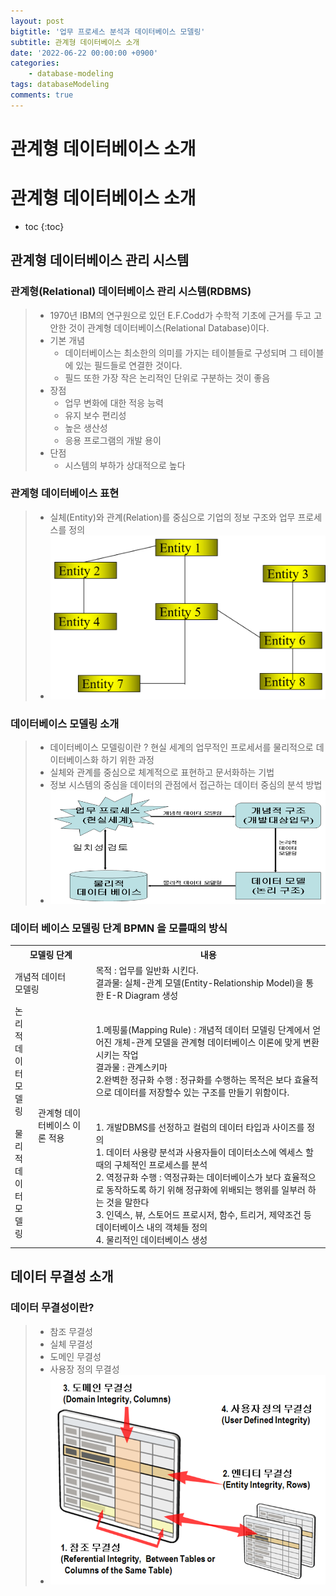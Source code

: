```yaml
---
layout: post
bigtitle: '업무 프로세스 분석과 데이터베이스 모델링'
subtitle: 관계형 데이터베이스 소개
date: '2022-06-22 00:00:00 +0900'
categories:
    - database-modeling
tags: databaseModeling
comments: true
---
```


# 관계형 데이터베이스 소개

# 관계형 데이터베이스 소개
* toc
{:toc}

## 관계형 데이터베이스 관리 시스템

### 관계형(Relational) 데이터베이스 관리 시스템(RDBMS)

> + 1970년 IBM의 연구원으로 있던 E.F.Codd가 수학적 기초에 근거를 두고 고안한 것이 관계형 데이터베이스(Relational Database)이다.
> + 기본 개념
>   + 데이터베이스는 최소한의 의미를 가지는 테이블들로 구성되며 그 테이블에 있는 필드들로 연결한 것이다.
>   + 필드 또한 가장 작은 논리적인 단위로 구분하는 것이 좋음
> + 장점 
>   + 업무 변화에 대한 적응 능력
>   + 유지 보수 편리성
>   + 높은 생산성
>   + 응용 프로그램의 개발 용이 
> + 단점
>   + 시스템의 부하가 상대적으로 높다

### 관계형 데이터베이스 표현

> + 실체(Entity)와 관계(Relation)를 중심으로 기업의 정보 구조와 업무 프로세스를 정의
> + ![예제](/assets/img/database-modeling/RelationalDatabase1.png)

### 데이터베이스 모델링 소개

> + 데이터베이스 모델링이란 ? 현실 세계의 업무적인 프로세서를 물리적으로 데이터베이스화 하기 위한 과정
> + 실체와 관계를 중심으로 체계적으로 표현하고 문서화하는 기법
> + 정보 시스템의 중심을 데이터의 관점에서 접근하는 데이터 중심의 분석 방법
> + ![예제](/assets/img/database-modeling/DatabaseModelingIntroduction.png)

### 데이터 베이스 모델링 단계 BPMN 을 모를때의 방식

 <table>
  <tr>
    <th colspan="2">모델링 단계</th>
    <th>내용</th>
  </tr>
  <tr>
    <td colspan="2">개념적 데이터 <br/> 모델링</td>
    <td>목적 : 업무를 일반화 시킨다. <br/>결과물: 실체-관계 모델(Entity-Relationship Model)을 통한 E-R Diagram 생성</td>
  </tr>
  <tr>
    <td>논리적<br/>데이터<br/>모델링</td>
    <td rowspan="2">관계형 데이터베이스 이론 적용</td>
    <td>1.메핑룰(Mapping Rule) : 개념적 데이터 모델링 단계에서 얻어진 개체-관계 모델을 관계형 데이터베이스 이론에 맞게 변환시키는 작업 <br/> 
    결과물 : 관계스키마 <br/>
    2.완벽한 정규화 수행 : 정규화를 수행하는 목적은 보다 효율적으로 데이터를 저장할수 있는 구조를 만들기 위함이다.
    </td>
  </tr>
  <tr>
    <td>물리적<br/>데이터<br/>모델링</td>
    <td>1. 개발DBMS를 선정하고 컬럼의 데이터 타입과 사이즈를 정의 <br/>
    1. 데이터 사용량 분석과 사용자들이 데이터소스에 엑세스 할 때의 구체적인 프로세스를 분석<br/>
    2. 역정규화 수행 : 역정규화는 데이터베이스가 보다 효율적으로 동작하도록 하기 위해 정규화에 위배되는 행위를 일부러 하는 것을 말한다<br/>
    3. 인덱스, 뷰, 스토어드 프로시저, 함수, 트리거, 제약조건 등 데이터베이스 내의 객체들 정의<br/>
    4. 물리적인 데이터베이스 생성
    </td>
  </tr>
</table>

## 데이터 무결성 소개

### 데이터 무결성이란?
> + 참조 무결성
> + 실체 무결성
> + 도메인 무결성
> + 사용장 정의 무결성
> + ![예제](/assets/img/database-modeling/DataIntegrity.png)
